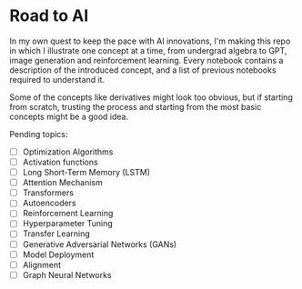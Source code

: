 # Road to AI

In my own quest to keep the pace with AI innovations, I'm making this repo in which I illustrate one concept at a time, from undergrad algebra to GPT, image generation and reinforcement learning. Every notebook contains a description of the introduced concept, and a list of previous notebooks required to understand it.

Some of the concepts like derivatives might look too obvious, but if starting from scratch, trusting the process and starting from the most basic concepts might be a good idea.

Pending topics:
- [ ] Optimization Algorithms
- [ ] Activation functions
- [ ] Long Short-Term Memory (LSTM)
- [ ] Attention Mechanism
- [ ] Transformers
- [ ] Autoencoders
- [ ] Reinforcement Learning
- [ ] Hyperparameter Tuning
- [ ] Transfer Learning
- [ ] Generative Adversarial Networks (GANs)
- [ ] Model Deployment
- [ ] Alignment
- [ ] Graph Neural Networks